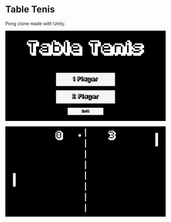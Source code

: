 # Table Tenis

Pong clone made with Unity.

![table-tenis-menu](./Screenshots/table-tenis-menu.png)

![table-tenis](./Screenshots/table-tenis.png)
